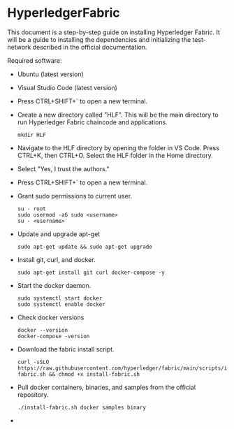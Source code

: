 # HyperledgerFabric

This document is a step-by-step guide on installing Hyperledger Fabric. It will be a guide to installing the dependencies and initializing the test-network described in the official documentation.

Required software:
* Ubuntu (latest version)
* Visual Studio Code (latest version)


* Press CTRL+SHIFT+` to open a new terminal.
* Create a new directory called "HLF". This will be the main directory to run Hyperledger Fabric chaincode and applications.
  ```
  mkdir HLF
  ```
* Navigate to the HLF directory by opening the folder in VS Code. Press CTRL+K, then CTRL+O. Select the HLF folder in the Home directory.
* Select "Yes, I trust the authors."
* Press CTRL+SHIFT+` to open a new terminal.
* Grant sudo permissions to current user.
  ```
  su - root
  sudo usermod -aG sudo <username>
  su - <username>
  ```
* Update and upgrade apt-get
  ```
  sudo apt-get update && sudo apt-get upgrade
  ```
* Install git, curl, and docker.
  ```
  sudo apt-get install git curl docker-compose -y
  ```
* Start the docker daemon.
  ```
  sudo systemctl start docker
  sudo systemctl enable docker
  ```
* Check docker versions
  ```
  docker --version
  docker-compose -version
  ```
* Download the fabric install script.
  ```
  curl -sSLO https://raw.githubusercontent.com/hyperledger/fabric/main/scripts/install-fabric.sh && chmod +x install-fabric.sh
  ```
* Pull docker containers, binaries, and samples from the official repository.
  ```
  ./install-fabric.sh docker samples binary
  ```
* 

